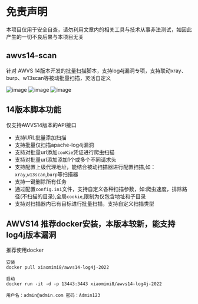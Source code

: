 # 免责声明
本项目仅用于安全自查，请勿利用文章内的相关工具与技术从事非法测试，如因此产生的一切不良后果与本项目无关

## awvs14-scan
针对 AWVS 14版本开发的批量扫描脚本，支持log4j漏洞专项，支持联动xray、burp、w13scan等被动批量扫描，灵活自定义

![image](https://user-images.githubusercontent.com/50769953/151646867-0af1e935-7ae2-49de-aae7-c87b849050ac.png)
![image](https://user-images.githubusercontent.com/50769953/151646798-55394213-cda2-4f55-aac8-a2f945aba6fc.png)
![image](https://user-images.githubusercontent.com/50769953/151647173-e9420a24-19f3-4031-a185-09732de66b22.png)



## 14版本脚本功能
仅支持AWVS14版本的API接口
* 支持URL批量添加扫描
* 支持批量仅扫描apache-log4j漏洞
* 支持对批量url添加`cooKie`凭证进行爬虫扫描
* 支持对批量url添加添加1个或多个不同请求头
* 支持配置上级代理地址，能结合被动扫描器进行配置扫描,如：`xray`,`w13scan`,`burp`等扫描器
* 支持一键删除所有任务
* 通过配置`config.ini`文件，支持自定义各种扫描参数，如:爬虫速度，排除路径(不扫描的目录),全局`cookie`,限制为仅包含地址和子目录
* 支持对扫描器内已有目标进行批量扫描，支持自定义扫描类型


## AWVS14 推荐docker安装，本版本较新，能支持log4j版本漏洞
推荐使用docker 
```
安装
docker pull xiaomimi8/awvs14-log4j-2022

启动
docker run -it -d -p 13443:3443 xiaomimi8/awvs14-log4j-2022

用户名：admin@admin.com 密码：Admin123
```
